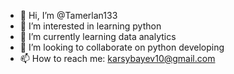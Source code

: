 - 👋 Hi, I’m @Tamerlan133
- 👀 I’m interested in learning python
- 🌱 I’m currently learning data analytics
- 💞️ I’m looking to collaborate on python developing
- 📫 How to reach me: karsybayev10@gmail.com


<!---
Tamerlan133/Tamerlan133 is a ✨ special ✨ repository because its `README.md` (this file) appears on your GitHub profile.
You can click the Preview link to take a look at your changes.
--->
